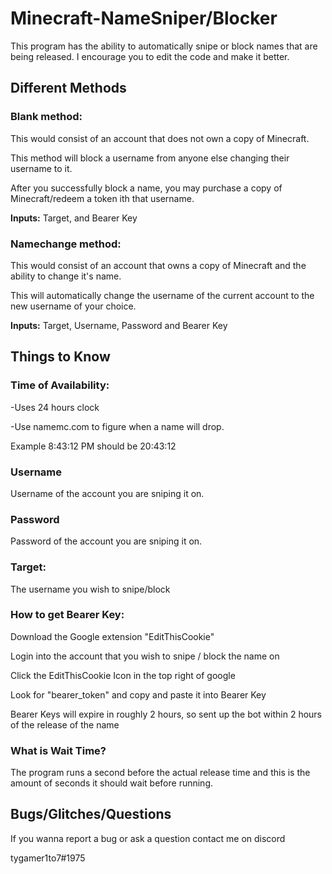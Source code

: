 # Minecraft-NameSniper/Blocker

This program has the ability to automatically snipe or block names that are being released. I encourage you to edit the code and make it better.
## Different Methods

### **Blank method**:
This would consist of an account that does not own a copy of Minecraft.

This method will block a username from anyone else changing their username to it.

After you successfully block a name, you may purchase a copy of Minecraft/redeem a token ith that username.

**Inputs:** Target, and Bearer Key

### **Namechange method**:
This would consist of an account that owns a copy of Minecraft and the ability to change it's name.

This will automatically change the username of the current account to the new username of your choice.

**Inputs:** Target, Username, Password and Bearer Key

## Things to Know
### Time of Availability:
-Uses 24 hours clock

-Use namemc.com to figure when a name will drop.

Example 8:43:12 PM should be 20:43:12

### Username
Username of the account you are sniping it on.
### Password
Password of the account you are sniping it on.
### Target:
The username you wish to snipe/block
### How to get Bearer Key:
Download the Google extension "EditThisCookie"

Login into the account that you wish to snipe / block the name on

Click the EditThisCookie Icon in the top right of google

Look for "bearer_token" and copy and paste it into Bearer Key

Bearer Keys will expire in roughly 2 hours, so sent up the bot within 2 hours of the release of the name
### What is Wait Time?
The program runs a second before the actual release time and this is the amount of seconds it should wait before running.
## Bugs/Glitches/Questions
If you wanna report a bug or ask a question contact me on discord

tygamer1to7#1975

